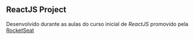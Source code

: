 ## ReactJS Project

Desenvolvido durante as aulas do curso inicial de _ReactJS_ promovido pela [RocketSeat](https://rocketseat.com.br/starter)